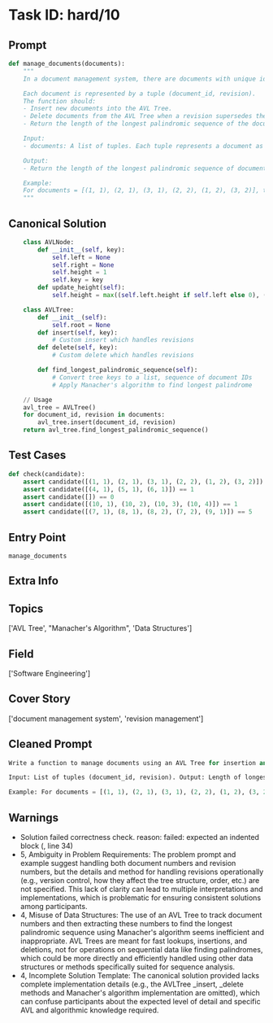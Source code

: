# Task ID: hard/10

## Prompt

```python
def manage_documents(documents):
    """
    In a document management system, there are documents with unique identification and revision versions. Your task is to manage these documents effectively using AVL Tree and to find the longest palindromic sequence of document IDs after all insertions are complete.

    Each document is represented by a tuple (document_id, revision).
    The function should:
    - Insert new documents into the AVL Tree.
    - Delete documents from the AVL Tree when a revision supersedes the previous ones.
    - Return the length of the longest palindromic sequence of the document IDs in the AVL Tree.

    Input:
    - documents: A list of tuples. Each tuple represents a document as (document_id, revision).

    Output:
    - Return the length of the longest palindromic sequence of document IDs.

    Example:
    For documents = [(1, 1), (2, 1), (3, 1), (2, 2), (1, 2), (3, 2)], the longest palindromic sequence of IDs would be [1, 2, 3, 2, 1] which has a length of 5.
    """

```

## Canonical Solution

```python
    class AVLNode:
        def __init__(self, key):
            self.left = None
            self.right = None
            self.height = 1
            self.key = key
        def update_height(self):
            self.height = max((self.left.height if self.left else 0), (self.right.height if self.right else 0)) + 1

    class AVLTree:
        def __init__(self):
            self.root = None
        def insert(self, key):
            # Custom insert which handles revisions
        def delete(self, key):
            # Custom delete which handles revisions

        def find_longest_palindromic_sequence(self):
            # Convert tree keys to a list, sequence of document IDs
            # Apply Manacher's algorithm to find longest palindrome

    // Usage
    avl_tree = AVLTree()
    for document_id, revision in documents:
        avl_tree.insert(document_id, revision)
    return avl_tree.find_longest_palindromic_sequence()
```

## Test Cases

```python
def check(candidate):
    assert candidate([(1, 1), (2, 1), (3, 1), (2, 2), (1, 2), (3, 2)]) == 5
    assert candidate([(4, 1), (5, 1), (6, 1)]) == 1
    assert candidate([]) == 0
    assert candidate([(10, 1), (10, 2), (10, 3), (10, 4)]) == 1
    assert candidate([(7, 1), (8, 1), (8, 2), (7, 2), (9, 1)]) == 5
```

## Entry Point

`manage_documents`

## Extra Info

## Topics

['AVL Tree', "Manacher's Algorithm", 'Data Structures']

## Field

['Software Engineering']

## Cover Story

['document management system', 'revision management']

## Cleaned Prompt

```python
Write a function to manage documents using an AVL Tree for insertion and deletion. After inserting all documents, compute the longest palindromic sequence of document IDs using an efficient algorithm.

Input: List of tuples (document_id, revision). Output: Length of longest palindromic sequence of document IDs.

Example: For documents = [(1, 1), (2, 1), (3, 1), (2, 2), (1, 2), (3, 2)], the longest sequence would be [1, 2, 3, 2, 1] with length 5.
```

## Warnings

- Solution failed correctness check. reason: failed: expected an indented block (<string>, line 34)
- 5, Ambiguity in Problem Requirements: The problem prompt and example suggest handling both document numbers and revision numbers, but the details and method for handling revisions operationally (e.g., version control, how they affect the tree structure, order, etc.) are not specified. This lack of clarity can lead to multiple interpretations and implementations, which is problematic for ensuring consistent solutions among participants.
- 4, Misuse of Data Structures: The use of an AVL Tree to track document numbers and then extracting these numbers to find the longest palindromic sequence using Manacher's algorithm seems inefficient and inappropriate. AVL Trees are meant for fast lookups, insertions, and deletions, not for operations on sequential data like finding palindromes, which could be more directly and efficiently handled using other data structures or methods specifically suited for sequence analysis.
- 4, Incomplete Solution Template: The canonical solution provided lacks complete implementation details (e.g., the AVLTree _insert, _delete methods and Manacher's algorithm implementation are omitted), which can confuse participants about the expected level of detail and specific AVL and algorithmic knowledge required.

